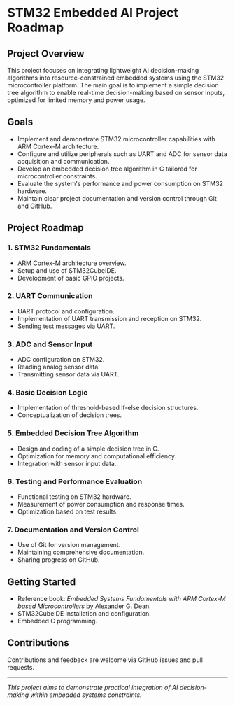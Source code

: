 # STM32 Embedded AI Project Roadmap

## Project Overview
This project focuses on integrating lightweight AI decision-making algorithms into resource-constrained embedded systems using the STM32 microcontroller platform. The main goal is to implement a simple decision tree algorithm to enable real-time decision-making based on sensor inputs, optimized for limited memory and power usage.

## Goals
- Implement and demonstrate STM32 microcontroller capabilities with ARM Cortex-M architecture.
- Configure and utilize peripherals such as UART and ADC for sensor data acquisition and communication.
- Develop an embedded decision tree algorithm in C tailored for microcontroller constraints.
- Evaluate the system's performance and power consumption on STM32 hardware.
- Maintain clear project documentation and version control through Git and GitHub.

## Project Roadmap

### 1. STM32 Fundamentals
- ARM Cortex-M architecture overview.
- Setup and use of STM32CubeIDE.
- Development of basic GPIO projects.

### 2. UART Communication
- UART protocol and configuration.
- Implementation of UART transmission and reception on STM32.
- Sending test messages via UART.

### 3. ADC and Sensor Input
- ADC configuration on STM32.
- Reading analog sensor data.
- Transmitting sensor data via UART.

### 4. Basic Decision Logic
- Implementation of threshold-based if-else decision structures.
- Conceptualization of decision trees.

### 5. Embedded Decision Tree Algorithm
- Design and coding of a simple decision tree in C.
- Optimization for memory and computational efficiency.
- Integration with sensor input data.

### 6. Testing and Performance Evaluation
- Functional testing on STM32 hardware.
- Measurement of power consumption and response times.
- Optimization based on test results.

### 7. Documentation and Version Control
- Use of Git for version management.
- Maintaining comprehensive documentation.
- Sharing progress on GitHub.

## Getting Started
- Reference book: *Embedded Systems Fundamentals with ARM Cortex-M based Microcontrollers* by Alexander G. Dean.
- STM32CubeIDE installation and configuration.
- Embedded C programming.

## Contributions
Contributions and feedback are welcome via GitHub issues and pull requests.

---

*This project aims to demonstrate practical integration of AI decision-making within embedded systems constraints.*

